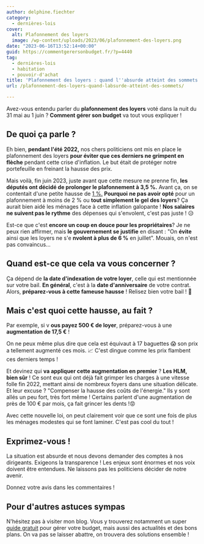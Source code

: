 ```yaml
---
author: delphine.fiechter
category:
  - dernières-lois
cover:
  alt: Plafonnement des loyers
  image: /wp-content/uploads/2023/06/plafonnement-des-loyers.png
date: "2023-06-16T13:52:14+00:00"
guid: https://commentgerersonbudget.fr/?p=4440
tag:
  - dernières-lois
  - habitation
  - pouvoir-d'achat
title: 'Plafonnement des loyers : quand l''absurde atteint des sommets !'
url: /plafonnement-des-loyers-quand-labsurde-atteint-des-sommets/

---
```

Avez-vous entendu parler du **plafonnement des loyers** voté dans la nuit du 31 mai au 1 juin ? **Comment gérer son budget** va tout vous expliquer !

## De quoi ça parle ?

Eh bien, **pendant l'été 2022,** nos chers politiciens ont mis en place le plafonnement des loyers **pour éviter que ces derniers ne grimpent en flèche** pendant cette crise d'inflation. Le but était de protéger notre portefeuille en freinant la hausse des prix.

Mais voilà, fin juin 2023, juste avant que cette mesure ne prenne fin, **les députés ont décidé de prolonger le plafonnement à 3,5 %.** Avant ça, on se contentait d'une petite hausse de [1 %.](https://www.anil.org/outils/indices-et-plafonds/tableau-de-lirl/#:~:text=Le%20dernier%20indice%20de%20r%C3%A9f%C3%A9rence,IRL%20du%201er%20trimestre%202022. "1 %.") **Pourquoi** **ne pas avoir opté** pour un plafonnement à moins de 2 % ou **tout simplement le gel des loyers**? Ça aurait bien aidé les ménages face à cette inflation galopante ! **Nos salaires ne suivent pas le rythme** des dépenses qui s'envolent, c'est pas juste ! 😥

Est-ce que c'est **encore un coup en douce pour les propriétaires**? Je ne peux rien affirmer, mais **le gouvernement se justifie** en disant : "On **évite** ainsi que les loyers ne s'e **nvolent à plus de 6 %** en juillet". Mouais, on n'est pas convaincus...

## Quand est-ce que cela va vous concerner ?

Ça dépend de **la date d'indexation de votre loyer**, celle qui est mentionnée sur votre bail. **En général**, c'est à la **date d'anniversaire** de votre contrat. Alors, **préparez-vous à cette fameuse hausse** ! Relisez bien votre bail ! 💪

## Mais c'est quoi cette hausse, au fait ?

Par exemple, si v **ous payez 500 € de loyer**, préparez-vous à une **augmentation de 17,5 €** !

On ne peux même plus dire que cela est équivaut à 17 baguettes 😱 son prix a tellement augmenté ces mois. 📈 C'est dingue comme les prix flambent ces derniers temps !

Et devinez qui **va appliquer cette augmentation en premier** ? **Les HLM, bien sûr** ! Ce sont eux qui ont déjà fait grimper les charges à une vitesse folle fin 2022, mettant ainsi de nombreux foyers dans une situation délicate. Et leur excuse ? "Compenser la hausse des coûts de l'énergie." Ils y sont allés un peu fort, très fort même ! Certains parlent d'une augmentation de près de 100 € par mois, ça fait grincer les dents !😡

Avec cette nouvelle loi, on peut clairement voir que ce sont une fois de plus les ménages modestes qui se font laminer. C'est pas cool du tout !

## Exprimez-vous !

La situation est absurde et nous devons demander des comptes à nos dirigeants. Exigeons la transparence ! Les enjeux sont énormes et nos voix doivent être entendues. Ne laissons pas les politiciens décider de notre avenir.

Donnez votre avis dans les commentaires !

## Pour d'autres astuces sympas

N'hésitez pas à visiter mon blog. Vous y trouverez notamment un super [guide gratuit](https://commentgerersonbudget.fr/guide-joindre-les-deux-bouts/) pour gérer votre budget, mais aussi des actualités et des bons plans. On va pas se laisser abattre, on trouvera des solutions ensemble !
